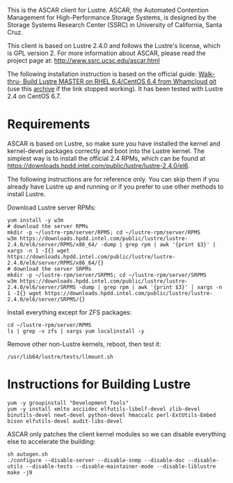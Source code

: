 This is the ASCAR client for Lustre. ASCAR, the Automated Contention
Management for High-Performance Storage Systems, is designed by the
Storage Systems Research Center (SSRC) in University of California,
Santa Cruz.

This client is based on Lustre 2.4.0 and follows the Lustre's license,
which is GPL version 2. For more information about ASCAR, please read
the project page at: http://www.ssrc.ucsc.edu/ascar.html

The following installation instruction is based on the official guide:
[Walk-thru- Build Lustre MASTER on RHEL 6.4/CentOS 6.4 from Whamcloud
git](https://wiki.hpdd.intel.com/pages/viewpage.action?pageId=8126821)
(use this [archive](https://archive.fo/rfqVH) if the link stopped
working).  It has been tested with Lustre 2.4 on CentOS 6.7.

Requirements
============

ASCAR is based on Lustre, so make sure you have installed the kernel
and kernel-devel packages correctly and boot into the Lustre
kernel. The simplest way is to install the official 2.4 RPMs, which
can be found at
https://downloads.hpdd.intel.com/public/lustre/lustre-2.4.0/el6.

The following instructions are for reference only. You can skip them
if you already have Lustre up and running or if you prefer to use
other methods to install Lustre.

Download Lustre server RPMs:

    yum install -y w3m
    # download the server RPMs
    mkdir -p ~/lustre-rpm/server/RPMS; cd ~/lustre-rpm/server/RPMS
    w3m https://downloads.hpdd.intel.com/public/lustre/lustre-2.4.0/el6/server/RPMS/x86_64/ -dump | grep rpm | awk '{print $3}' | xargs -n 1 -I{} wget https://downloads.hpdd.intel.com/public/lustre/lustre-2.4.0/el6/server/RPMS/x86_64/{}
    # download the server SRPMs
    mkdir -p ~/lustre-rpm/server/SRPMS; cd ~/lustre-rpm/server/SRPMS
    w3m https://downloads.hpdd.intel.com/public/lustre/lustre-2.4.0/el6/server/SRPMS -dump | grep rpm | awk '{print $3}' | xargs -n 1 -I{} wget https://downloads.hpdd.intel.com/public/lustre/lustre-2.4.0/el6/server/SRPMS/{}


Install everything except for ZFS packages:

    cd ~/lustre-rpm/server/RPMS
    ls | grep -v zfs | xargs yum localinstall -y

Remove other non-Lustre kernels, reboot, then test it:

    /usr/lib64/lustre/tests/llmount.sh


Instructions for Building Lustre
================================

    yum -y groupinstall "Development Tools"
    yum -y install xmlto asciidoc elfutils-libelf-devel zlib-devel binutils-devel newt-devel python-devel hmaccalc perl-ExtUtils-Embed bison elfutils-devel audit-libs-devel

ASCAR only patches the client kernel modules so we can disable
everything else to accelerate the building:

    sh autogen.sh
    ./configure --disable-server --disable-snmp --disable-doc --disable-utils --disable-tests --disable-maintainer-mode --disable-liblustre
    make -j9
